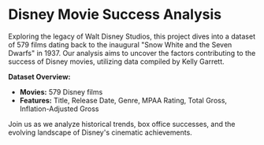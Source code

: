 # Disney Movie Success Analysis

Exploring the legacy of Walt Disney Studios, this project dives into a dataset of 579 films dating back to the inaugural "Snow White and the Seven Dwarfs" in 1937. Our analysis aims to uncover the factors contributing to the success of Disney movies, utilizing data compiled by Kelly Garrett.

**Dataset Overview:**
- **Movies:** 579 Disney films
- **Features:** Title, Release Date, Genre, MPAA Rating, Total Gross, Inflation-Adjusted Gross

Join us as we analyze historical trends, box office successes, and the evolving landscape of Disney's cinematic achievements.
